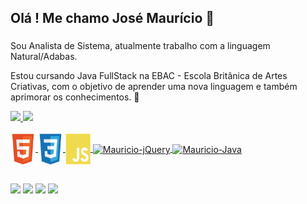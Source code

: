 ## Olá ! Me chamo José Maurício 👋

### 
   Sou Analista de Sistema, atualmente trabalho com a linguagem Natural/Adabas.
   <p>Estou cursando Java FullStack na EBAC - Escola Britânica de Artes Criativas, com o objetivo de aprender uma nova linguagem e também aprimorar os conhecimentos. 🌱
     
<div align="left">
  <a href="https://github.com/Mauricio-Piron">
  <img width="445px" src="https://github-readme-stats.vercel.app/api?username=Mauricio-Piron&theme=blue-green"/>
  <img width="352px" src="https://github-readme-stats.vercel.app/api/top-langs/?username=Mauricio-Piron&layout=compact&theme=blue-green"/>
</div>
<div style="display: inline_block"><br>
  <img align="center" alt="Mauricio-HTML" height="50" width="40" src="https://raw.githubusercontent.com/devicons/devicon/master/icons/html5/html5-original.svg">
  <img align="center" alt="Rafa-CSS" height="50" width="40" src="https://raw.githubusercontent.com/devicons/devicon/master/icons/css3/css3-original.svg">
  <img align="center" alt="Mauricio-Js" height="50" width="40" src="https://raw.githubusercontent.com/devicons/devicon/master/icons/javascript/javascript-plain.svg">
  <img align="center" alt="Mauricio-jQuery" height="60" width="40" src="https://cdn.jsdelivr.net/gh/devicons/devicon/icons/jquery/jquery-original-wordmark.svg">
  <img align="center" alt="Mauricio-Java" height="50" width="40" src="https://cdn.jsdelivr.net/gh/devicons/devicon/icons/java/java-original-wordmark.svg">
</div>
     
##

<div> 
  <a href="https://instagram.com/mauriciopiron" target="_blank"><img src="https://img.shields.io/badge/-Instagram-%23E4405F?style=for-the-badge&logo=instagram&logoColor=white" target="_blank"></a>
  <a href="https://discord.gg/Mauricio-Piron#6697" target="_blank"><img src="https://img.shields.io/badge/Discord-7289DA?style=for-the-badge&logo=discord&logoColor=white" target="_blank"></a> 
  <a href = "mailto:contato.mauriciopiron@gmail.com"><img src="https://img.shields.io/badge/-Gmail-%23333?style=for-the-badge&logo=gmail&logoColor=white" target="_blank"></a>
  <a href="https://www.linkedin.com/in/josé-maurício-piron-7218511a3" target="_blank"><img src="https://img.shields.io/badge/-LinkedIn-%230077B5?style=for-the-badge&logo=linkedin&logoColor=white" target="_blank"></a> 
</div>

 ##
  
